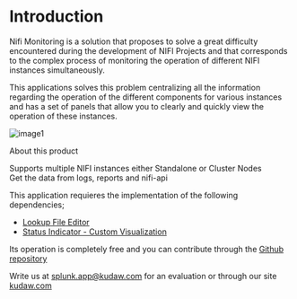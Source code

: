 # Introduction

Nifi Monitoring is a solution that proposes to solve a great difficulty encountered during the development of NIFI Projects and that corresponds to the complex process of monitoring the operation of different NIFI instances simultaneously.

This applications solves this problem centralizing all the information regarding the operation of the different components for various instances and has a set of panels that allow you to clearly and quickly view the operation of these instances.

![image1](/nifi-monitoring-splunk/assets/images/splunk/nifi_home.png)

About this product

Supports multiple NIFI instances either Standalone or Cluster Nodes  
Get the data from logs, reports and nifi-api

This application requieres the implementation of the following dependencies;

- [Lookup File Editor](https://splunkbase.splunk.com/app/1724/)
- [Status Indicator - Custom Visualization](https://splunkbase.splunk.com/app/3119/)

Its operation is completely free and you can contribute through the [Github repository](https://github.com/kudawdev/nifi-monitoring-splunk)

Write us at splunk.app@kudaw.com for an evaluation or through our site [kudaw.com](https://www.kudaw.com/)